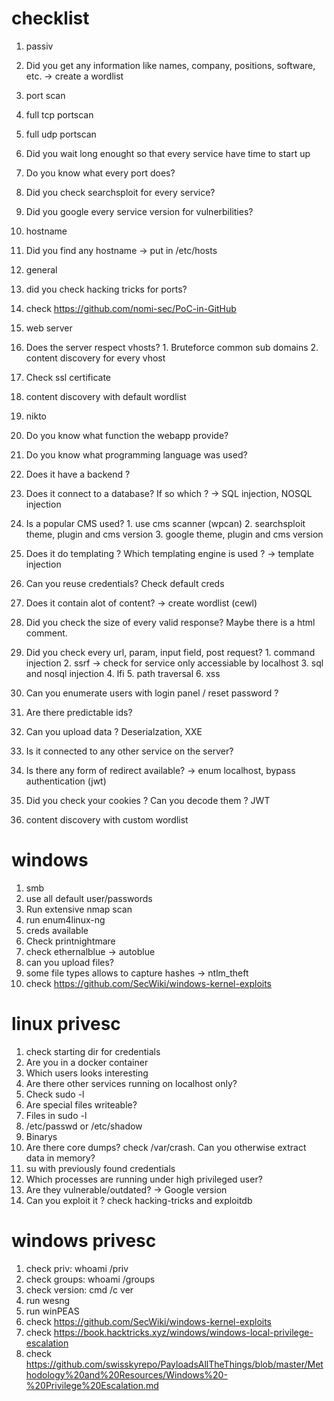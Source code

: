 # checklist

1. passiv
  1. Did you get any information like names, company, positions, software, etc. -> create a wordlist

2. port scan
  1. full tcp portscan
  2. full udp portscan
  3. Did you wait long enought so that every service have time to start up
  4. Do you know what every port does? 
  5. Did you check searchsploit for every service?
  6. Did you google every service version for vulnerbilities?

3. hostname
  1. Did you find any hostname -> put in /etc/hosts

4. general
  1. did you check hacking tricks for ports?
  99. check https://github.com/nomi-sec/PoC-in-GitHub

5. web server
  1. Does the server respect vhosts?
    1. Bruteforce common sub domains
    2. content discovery for every vhost
  2. Check ssl certificate 
  3. content discovery with default wordlist
  4. nikto
  5. Do you know what function the webapp provide?
  6. Do you know what programming language was used?
  7. Does it have a backend ?
  8. Does it connect to a database? If so which ? -> SQL injection, NOSQL injection
  9. Is a popular CMS used?
    1. use cms scanner (wpcan)
    2. searchsploit theme, plugin and cms version
    3. google theme, plugin and cms version
  10. Does it do templating ? Which templating engine is used ? -> template injection
  11. Can you reuse credentials? Check default creds
  12. Does it contain alot of content? -> create wordlist (cewl)
  13. Did you check the size of every valid response? Maybe there is a html comment.
  14. Did you check every url, param, input field, post request? 
    1. command injection
    2. ssrf -> check for service only accessiable by localhost
    3. sql and nosql injection
    4. lfi
    5. path traversal
    6. xss
  15. Can you enumerate users with login panel / reset password ?
  16. Are there predictable ids?
  17. Can you upload data ? Deserialzation, XXE
  18. Is it connected to any other service on the server?
  19. Is there any form of redirect available? -> enum localhost, bypass authentication (jwt)
  20. Did you check your cookies ? Can you decode them ? JWT
  19. content discovery with custom wordlist

# windows

1. smb 
  1. use all default user/passwords
  2. Run extensive nmap scan
2. run enum4linux-ng
3. creds available
  1. Check printnightmare
4. check ethernalblue -> autoblue
5. can you upload files?
  1. some file types allows to capture hashes -> ntlm_theft
6. check https://github.com/SecWiki/windows-kernel-exploits

# linux privesc

1. check starting dir for credentials
2. Are you in a docker container
3. Which users looks interesting
4. Are there other services running on localhost only?
5. Check sudo -l
6. Are special files writeable?
  1. Files in sudo -l
  2. /etc/passwd or /etc/shadow
  3. Binarys 
7. Are there core dumps? check /var/crash. Can you otherwise extract data in memory?
6. su with previously found credentials
8. Which processes are running under high privileged user?
  1. Are they vulnerable/outdated? -> Google version
  2. Can you exploit it ? check hacking-tricks and exploitdb

# windows privesc
1. check priv: whoami /priv
2. check groups: whoami /groups
3. check version: cmd /c ver
4. run wesng
5. run winPEAS
6. check https://github.com/SecWiki/windows-kernel-exploits
98. check https://book.hacktricks.xyz/windows/windows-local-privilege-escalation
99. check https://github.com/swisskyrepo/PayloadsAllTheThings/blob/master/Methodology%20and%20Resources/Windows%20-%20Privilege%20Escalation.md

